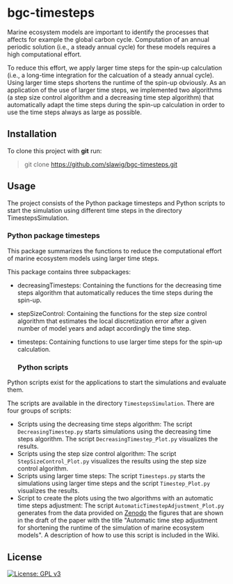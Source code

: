 # bgc-timesteps
Marine ecosystem models are important to identify the processes that affects for example the global carbon cycle. Computation of an annual periodic solution (i.e., a steady annual cycle) for these models requires a high computational effort.

To reduce this effort, we apply larger time steps for the spin-up calculation (i.e., a long-time integration for the calcuation of a steady annual cycle). Using larger time steps shortens the runtime of the spin-up obviously. As an application of the use of larger time steps, we implemented two algorithms (a step size control algorithm and a decreasing time step algorithm) that automatically adapt the time steps during the spin-up calculation in order to use the time steps always as large as possible.


## Installation

To clone this project with **git** run:
>git clone https://github.com/slawig/bgc-timesteps.git


## Usage

The project consists of the Python package timesteps and Python scripts to start the simulation using different time steps in the directory TimestepsSimulation.


### Python package timesteps

This package summarizes the functions to reduce the computational effort of marine ecosystem models using larger time steps.

This package contains three subpackages:
- decreasingTimesteps:
  Containing the functions for the decreasing time steps algorithm that automatically reduces the time steps during the spin-up.
- stepSizeControl:
  Containing the functions for the step size control algorithm that estimates the local discretization error after a given number of model years and adapt accordingly the time step.
- timesteps:
  Containing functions to use larger time steps for the spin-up calculation.
  
  
  ### Python scripts

Python scripts exist for the applications to start the simulations and evaluate them.

The scripts are available in the directory `TimestepsSimulation`. There are four groups of scripts:
* Scripts using the decreasing time steps algorithm:
  The script `DecreasingTimestep.py` starts simulations using the decreasing time steps algorithm. The script `DecreasingTimestep_Plot.py` visualizes the results.
* Scripts using the step size control algorithm:
  The script `StepSizeControl_Plot.py` visualizes the results using the step size control algorithm.
* Scripts using larger time steps:
  The script `Timesteps.py` starts the simulations using larger time steps and the script `Timestep_Plot.py` visualizes the results.
* Script to create the plots using the two algorithms with an automatic time steps adjustment:
  The script `AutomaticTimestepAdjustment_Plot.py` generates from the data provided on [Zenodo](https://doi.org/10.5281/zenodo.5644003) the figures that are shown in the draft of the paper with the title "Automatic time step adjustment for shortening the runtime of the simulation of marine ecosystem models". A description of how to use this script is included in the Wiki.



## License

[![License: GPL v3](https://img.shields.io/badge/License-GPLv3-blue.svg)](https://www.gnu.org/licenses/gpl-3.0)
